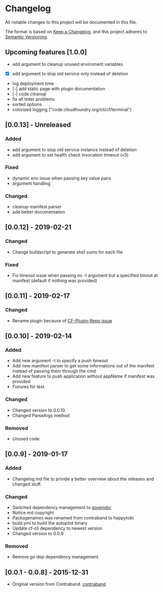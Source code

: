 # Changelog
All notable changes to this project will be documented in this file.

The format is based on [Keep a Changelog](https://keepachangelog.com/en/1.0.0/),
and this project adheres to [Semantic Versioning](https://semver.org/spec/v2.0.0.html).

## Upcoming features [1.0.0]
- add argument to cleanup unused enviroment variables
- [x] add argument to stop old service only instead of deletion
- log deployment time 
- [-] add static page with plugin documentation
- [-] code cleanup
- fix all linter problems
- sorted options
- colorized logging ("code.cloudfoundry.org/cli/cf/terminal")

## [0.0.13] - Unreleased
### Added
- add argument to stop old service instance instead of deletion
- add argument to set health check invocation timeout (v3)

### Fixed
- dynamic env issue when passing key value pairs
- argument handling

### Changed
- cleanup manifest parser
- add better documentation

## [0.0.12] - 2019-02-21
### Changed
- Change buildscript to generate sha1 sums for each file

### Fixed
- Fix timeout issue when passing no -t argument but a specified timout at manifest (default if nothing was provided)


## [0.0.11] - 2019-02-17
### Changed
- Rename plugin because of [CF-Plugin-Repo issue](https://github.com/cloudfoundry/cli-plugin-repo/pull/282#issuecomment-463328661)

## [0.0.10] - 2019-02-14
### Added
- Add new argument -t to specify a push timeout
- Add new manifest parser to get some informations out of the manifest instead of passing them through the cmd
- Add new feature to push application without appName if manifest was provided
- Fixtures for test

### Changed
- Changed version to 0.0.10
- Changed ParseArgs method

### Removed
- Unused code

## [0.0.9] - 2019-01-17
### Added
- Changelog.md file to privide a better overview about the releases and changed stuff.

### Changed
- Switched dependency management to [govendor](https://github.com/kardianos/govendor)
- Notice.md copyright
- Packagenames was renamed from contraband to happytobi
- build.yml to build the autopilot binary
- Update cf-cli dependency to newest version
- Changed version to 0.0.9

### Removed
- Remove go dep dependency management.


## [0.0.1 - 0.0.8] - 2015-12-31
- Original version from Contraband. [contraband](https://github.com/contraband/autopilot)
